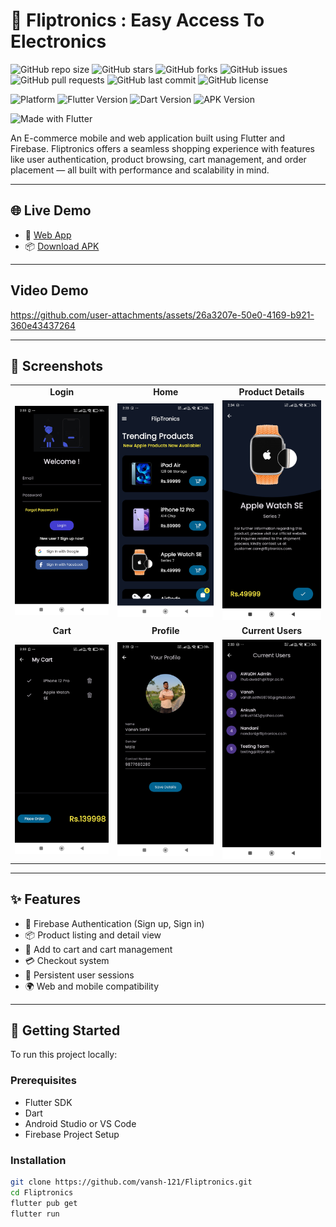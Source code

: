 # 📱 Fliptronics : Easy Access To Electronics

![GitHub repo size](https://img.shields.io/github/repo-size/vansh-121/Fliptronics?style=flat-square)
![GitHub stars](https://img.shields.io/github/stars/vansh-121/Fliptronics?style=flat-square)
![GitHub forks](https://img.shields.io/github/forks/vansh-121/Fliptronics?style=flat-square)
![GitHub issues](https://img.shields.io/github/issues/vansh-121/Fliptronics?style=flat-square)
![GitHub pull requests](https://img.shields.io/github/issues-pr/vansh-121/Fliptronics?style=flat-square)
![GitHub last commit](https://img.shields.io/github/last-commit/vansh-121/Fliptronics?style=flat-square)
![GitHub license](https://img.shields.io/github/license/vansh-121/Fliptronics?style=flat-square)

![Platform](https://img.shields.io/badge/platform-flutter-blue?logo=flutter&style=flat-square)
![Flutter Version](https://img.shields.io/badge/flutter-v3.19.1-blue?logo=flutter&style=flat-square)
![Dart Version](https://img.shields.io/badge/dart-v3.3.1-blue?logo=dart&style=flat-square)
![APK Version](https://img.shields.io/badge/version-1.0.0-blueviolet?style=flat-square)

![Made with Flutter](https://img.shields.io/badge/Made%20with-Flutter-1f425f.svg?style=flat-square&logo=flutter)


An E-commerce mobile and web application built using Flutter and Firebase. Fliptronics offers a seamless shopping experience with features like user authentication, product browsing, cart management, and order placement — all built with performance and scalability in mind.

---

## 🌐 Live Demo

- 🔗 [Web App](https://fliptronics.web.app/)
- 📦 [Download APK](https://drive.google.com/file/d/1Vn66T3rnYDEkQABozTN5pRUpSoR22w2v/view)

---

## Video Demo 


https://github.com/user-attachments/assets/26a3207e-50e0-4169-b921-360e43437264



---

## 📸 Screenshots

<div align="center">

<table>
  <tr>
    <td align="center"><b>Login</b></td>
    <td align="center"><b>Home</b></td>
    <td align="center"><b>Product Details</b></td>
  </tr>
  <tr>
    <td><img src="assets/screenshots/login .jpg" alt="Login" width="250"/></td>
    <td><img src="assets/screenshots/home.jpg" alt="Home" width="250"/></td>
    <td><img src="assets/screenshots/about.jpg" alt="Product Details" width="250"/></td>
  </tr>
  <tr>
    <td align="center"><b>Cart</b></td>
    <td align="center"><b>Profile</b></td>
    <td align="center"><b>Current Users</b></td>
  </tr>
  <tr>
    <td><img src="assets/screenshots/cart.jpg" alt="Cart" width="250"/></td>
    <td><img src="assets/screenshots/user_details.jpg" alt="Profile" width="250"/></td>
    <td><img src="assets/screenshots/users.jpg" alt="History" width="250"/></td>
  </tr>
</table>

</div>

---

## ✨ Features

- 🔐 Firebase Authentication (Sign up, Sign in)
- 📦 Product listing and detail view
- 🛒 Add to cart and cart management
- 💳 Checkout system
- 🔄 Persistent user sessions
- 🌍 Web and mobile compatibility

---

## 🚀 Getting Started

To run this project locally:

### Prerequisites

- Flutter SDK
- Dart
- Android Studio or VS Code
- Firebase Project Setup

### Installation

```bash
git clone https://github.com/vansh-121/Fliptronics.git
cd Fliptronics
flutter pub get
flutter run

